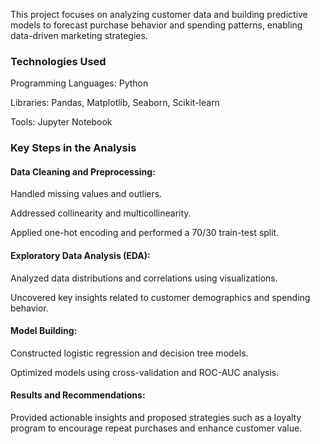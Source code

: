 This project focuses on analyzing customer data and building predictive models to forecast purchase behavior and spending patterns, enabling data-driven marketing strategies.

### **Technologies Used**
Programming Languages: Python

Libraries: Pandas, Matplotlib, Seaborn, Scikit-learn

Tools: Jupyter Notebook

### **Key Steps in the Analysis**

#### Data Cleaning and Preprocessing:

Handled missing values and outliers.

Addressed collinearity and multicollinearity.

Applied one-hot encoding and performed a 70/30 train-test split.

#### Exploratory Data Analysis (EDA):

Analyzed data distributions and correlations using visualizations.

Uncovered key insights related to customer demographics and spending behavior.

#### Model Building:
Constructed logistic regression and decision tree models.

Optimized models using cross-validation and ROC-AUC analysis.

#### Results and Recommendations:

Provided actionable insights and proposed strategies such as a loyalty program to encourage repeat purchases and enhance customer value.
